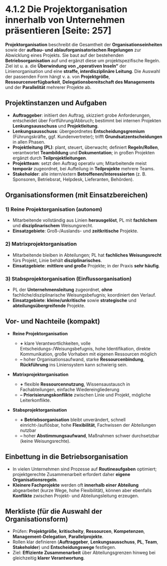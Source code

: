 # 4.1.2 Die Projektorganisation innerhalb von Unternehmen präsentieren [Seite: 257]

**Projektorganisation** beschreibt die Gesamtheit der **Organisationseinheiten** sowie der **aufbau- und ablauforganisatorischen Regelungen** zur Abwicklung eines Projekts. Sie baut auf der bestehenden **Betriebsorganisation** auf und ergänzt diese um projektspezifische Regeln. Ziel ist u. a. die **Überwindung von „operativen Inseln“** der Linienorganisation und eine **straffe, interdisziplinäre Leitung**. Die Auswahl der passenden Form hängt v. a. von **Projektgröße**, **Ressourcenverfügbarkeit**, **Delegationsbereitschaft des Managements** und der **Parallelität** mehrerer Projekte ab.

## Projektinstanzen und Aufgaben

* **Auftraggeber**: initiiert den Auftrag, skizziert grobe Anforderungen, entscheidet über Fortführung/Abbruch; bestimmt bei internen Projekten **Lenkungsausschuss** und **Projektleitung**. 
* **Lenkungsausschuss**: übergeordnetes **Entscheidungsgremium** (Führungskräfte, ggf. Kundenvertreter); trifft **Grundsatzentscheidungen** in allen Phasen. 
* **Projektleitung (PL)**: plant, steuert, überwacht; definiert **Regeln/Rollen**, verantwortet **Teambildung** und **Dokumentation**; in großen Projekten ergänzt durch **Teilprojektleitungen**. 
* **Projektteam**: setzt den Auftrag operativ um; Mitarbeitende meist **temporär** zugeordnet, bei Aufteilung in **Teilprojekte** mehrere Teams. 
* **Stakeholder**: alle intern/extern **Betroffenen/Interessierten** (z. B. Sponsoren, Betriebsrat, Helpdesk, Lieferanten, Behörden). 

## Organisationsformen (mit Einsatzbereichen)

### 1) **Reine Projektorganisation** (autonom)

* Mitarbeitende vollständig aus Linien **herausgelöst**, PL mit **fachlichem** und **disziplinarischem** Weisungsrecht.
* **Einsatzgebiete**: Groß-/Auslands- und **zeitkritische** Projekte. 

### 2) **Matrixprojektorganisation**

* Mitarbeitende bleiben in Abteilungen; PL hat **fachliches Weisungsrecht** fürs Projekt, Linie behält **disziplinarisches**.
* **Einsatzgebiete**: **mittlere und große** Projekte; in der Praxis **sehr häufig**. 

### 3) **Stabsprojektorganisation** (Einflussorganisation)

* PL der **Unternehmensleitung** zugeordnet, **ohne** fachliche/disziplinarische Weisungsbefugnis; koordiniert den Verlauf.
* **Einsatzgebiete**: **kleine/unkritische** sowie **strategische** und **abteilungsübergreifende** Projekte. 

## Vor- und Nachteile (kompakt)

* **Reine Projektorganisation**

  * **+** klare Verantwortlichkeiten, volle Entscheidungs-/Weisungsbefugnis, hohe Identifikation, direkte Kommunikation, große Vorhaben mit eigenen Ressourcen möglich
  * **–** hoher Organisationsaufwand, starke **Ressourcenbindung**, **Rückführung** ins Liniensystem kann schwierig sein. 
* **Matrixprojektorganisation**

  * **+** flexible **Ressourcennutzung**, Wissensaustausch in Fachabteilungen, einfache Wiedereingliederung
  * **–** **Priorisierungskonflikte** zwischen Linie und Projekt, mögliche Leiterkonflikte. 
* **Stabsprojektorganisation**

  * **+** **Betriebsorganisation** bleibt unverändert, schnell einricht-/auflösbar, hohe **Flexibilität**, Fachwissen der Abteilungen nutzbar
  * **–** hoher **Abstimmungsaufwand**, Maßnahmen schwer durchsetzbar (keine Weisungsrechte). 

## Einbettung in die Betriebsorganisation

* In vielen Unternehmen sind Prozesse auf **Routineaufgaben** optimiert; projektgerechte Zusammenarbeit erfordert daher **eigene Organisationsregeln**.
* **Kleinere Fachprojekte** werden oft **innerhalb einer Abteilung** abgearbeitet (kurze Wege, hohe Flexibilität), können aber ebenfalls **Konflikte** zwischen Projekt- und Abteilungsleitung erzeugen.

## Merkliste (für die Auswahl der Organisationsform)

* Prüfen: **Projektgröße**, **kritischeity**, **Ressourcen**, **Kompetenzen**, **Management-Delegation**, **Parallelprojekte**.
* Rollen klar definieren (**Auftraggeber**, **Lenkungsausschuss**, **PL**, **Team**, **Stakeholder**) und **Entscheidungswege** festlegen.
* Ziel: **Effiziente Zusammenarbeit** über Abteilungsgrenzen hinweg bei gleichzeitig **klarer Verantwortung**.

